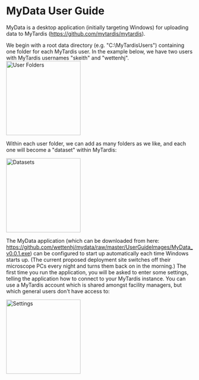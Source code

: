 MyData User Guide
=================

MyData is a desktop application (initially targeting Windows) for uploading data to MyTardis (https://github.com/mytardis/mytardis).

We begin with a root data directory (e.g. "C:\MyTardisUsers") containing one folder for each MyTardis user.  In the example below, we have two users with MyTardis usernames "skeith" and "wettenhj".
<img src="https://github.com/wettenhj/mydata/blob/master/UserGuideImages/User%20Folders.PNG" alt="User Folders" style="width: 200px;"/>

Within each user folder, we can add as many folders as we like, and each one will become a "dataset" within MyTardis:

<img src="https://github.com/wettenhj/mydata/blob/master/UserGuideImages/Datasets.PNG" alt="Datasets" style="width: 200px;"/>

The MyData application (which can be downloaded from here: https://github.com/wettenhj/mydata/raw/master/UserGuideImages/MyData_v0.0.1.exe) can be configured to start up automatically each time Windows starts up.  (The current proposed deployment site switches off their microscope PCs every night and turns them back on in the morning.)  The first time you run the application, you will be asked to enter some settings, telling the application how to connect to your MyTardis instance.  You can use a MyTardis account which is shared amongst facility managers, but which general users don't have access to:

<img src="https://github.com/wettenhj/mydata/blob/master/UserGuideImages/Settings.PNG" alt="Settings" style="width: 200px;"/>


